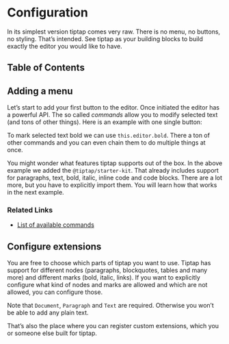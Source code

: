 # Configuration
In its simplest version tiptap comes very raw. There is no menu, no buttons, no styling. That’s intended. See tiptap as your building blocks to build exactly the editor you would like to have.

## Table of Contents

## Adding a menu
Let’s start to add your first button to the editor. Once initiated the editor has a powerful API. The so called *commands* allow you to modify selected text (and tons of other things). Here is an example with one single button:

<demo name="SimpleMenuBar" highlight="5-11" />

To mark selected text bold we can use `this.editor.bold`. There a ton of other commands and you can even chain them to do multiple things at once.

You might wonder what features tiptap supports out of the box. In the above example we added the `@tiptap/starter-kit`. That already includes support for paragraphs, text, bold, italic, inline code and code blocks. There are a lot more, but you have to explicitly import them. You will learn how that works in the next example.

### Related Links
* [List of available commands](/api/commands)

## Configure extensions
You are free to choose which parts of tiptap you want to use. Tiptap has support for different nodes (paragraphs, blockquotes, tables and many more) and different marks (bold, italic, links). If you want to explicitly configure what kind of nodes and marks are allowed and which are not allowed, you can configure those.

Note that `Document`, `Paragraph` and `Text` are required. Otherwise you won’t be able to add any plain text.

<demo name="Guide/BuildYourEditor" highlight="10-13,30-33" />

That’s also the place where you can register custom extensions, which you or someone else built for tiptap.
